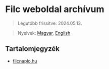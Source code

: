 # Filc weboldal archívum

> Legutóbb frissítve: 2024.05.13.

> Nyelvek: [Magyar](README.md), [English](README_en.md)

## Tartalomjegyzék
- [filcnaplo.hu](filcnaplo.hu/README.md)